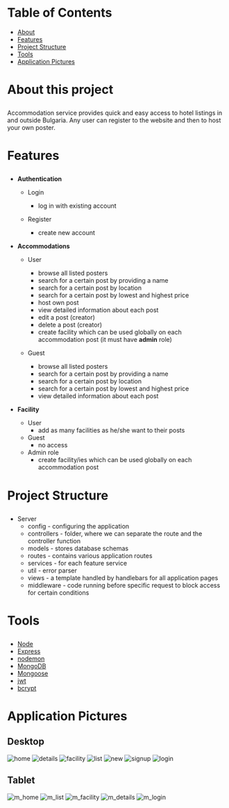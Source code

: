 # Table of Contents
- <a href="#about">About</a>
- <a href="#features">Features</a>
- <a href="#project-structure">Project Structure</a>
- <a href="#tools">Tools</a>
- <a href="#application-pictures">Application Pictures</a>


# <p id="about">About this project</p>

Accommodation service provides quick and easy access to hotel listings in and outside Bulgaria. Any user can register to the website and then to host your own poster. 

# <p id="features">Features</p>

- <strong>Authentication</strong>
    - Login
        - log in with existing account

    - Register
        - create new account

- <strong>Accommodations</strong>
    - User
        - browse all listed posters
        - search for a certain post by providing a name
        - search for a certain post by location
        - search for a certain post by lowest and highest price
        - host own post
        - view detailed information about each post
        - edit a post (creator)
        - delete a post (creator)
        - create facility which can be used globally on each accommodation post (it must have <strong>admin</strong> role)

    - Guest
        - browse all listed posters
        - search for a certain post by providing a name
        - search for a certain post by location
        - search for a certain post by lowest and highest price
        - view detailed information about each post

- <strong>Facility</strong>
    - User
        - add as many facilities as he/she want to their posts
    - Guest
        - no access
    - Admin role
      - create facility/ies which can be used globally on each accommodation post

# <p id="project-structure">Project Structure</p>
- Server
    - config - configuring the application
    - controllers - folder, where we can separate the route and the controller function
    - models - stores database schemas
    - routes - contains various application routes
    - services - for each feature service
    - util - error parser 
    - views - a template handled by handlebars for all application pages
    - middleware - code running before specific request to block access for certain conditions
# <p id="tools">Tools</p>

- <a href="https://nodejs.org/en/">Node</a>
- <a href="https://expressjs.com/">Express</a>
- <a href="https://www.npmjs.com/package/nodemon">nodemon</a>
- <a href="https://www.mongodb.com/">MongoDB</a>
- <a href="https://mongoosejs.com/">Mongoose</a>
- <a href="https://jwt.io/">jwt</a>
- <a href="https://www.npmjs.com/package/bcrypt">bcrypt</a>

# <p id="application-pictures">Application Pictures</p>

## Desktop
![home](https://user-images.githubusercontent.com/80749603/209820866-9cdbf519-d495-46a9-b815-5e96ca2e098b.png)
![details](https://user-images.githubusercontent.com/80749603/209820991-5a970e3c-8a4c-49ba-a095-f911a6a87478.png)
![facility](https://user-images.githubusercontent.com/80749603/209821019-199359e2-5ed4-43fd-8212-019ed85cff49.png)
![list](https://user-images.githubusercontent.com/80749603/209821049-8f38348b-b775-42f4-9ed7-bd777978cd62.png)
![new](https://user-images.githubusercontent.com/80749603/209821089-5acb311d-4aac-4121-b9ba-e1110965ba97.png)
![signup](https://user-images.githubusercontent.com/80749603/209821149-17482ccf-958c-4d59-b40b-07c92a24135f.png)
![login](https://user-images.githubusercontent.com/80749603/209821177-9d68f20a-4809-428f-8f0a-9f2d95fd9089.png)
## Tablet
![m_home](https://user-images.githubusercontent.com/80749603/209821250-02378d35-253a-45c5-908f-a2e20b2b3473.png)
![m_list](https://user-images.githubusercontent.com/80749603/209821329-cdcb9c84-c2f3-4bf1-aa3e-ed88a4a0ec15.png)
![m_facility](https://user-images.githubusercontent.com/80749603/209821351-d15a533c-3e35-4e4a-811f-34b2024c946a.png)
![m_details](https://user-images.githubusercontent.com/80749603/209821437-0d10113e-039c-4dda-862e-c2e8da2b15c8.png)
![m_login](https://user-images.githubusercontent.com/80749603/209821476-5b22210b-db9c-4a85-bb77-2ce978920035.png)
